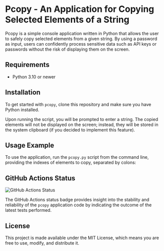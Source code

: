 # Pcopy - An Application for Copying Selected Elements of a String

Pcopy is a simple console application written in Python that allows the user to safely copy selected elements from a given string. By using a password as input, users can confidently process sensitive data such as API keys or passwords without the risk of displaying them on the screen.

## Requirements

- Python 3.10 or newer

## Installation

To get started with `pcopy`, clone this repository and make sure you have Python installed.

Upon running the script, you will be prompted to enter a string. The copied elements will not be displayed on the screen; instead, they will be stored in the system clipboard (if you decided to implement this feature).

## Usage Example

To use the application, run the `pcopy.py` script from the command line, providing the indexes of elements to copy, separated by colons:

## GitHub Actions Status

![GitHub Actions Status](https://github.com/rydzewski-tomasz/pcopy/actions/workflows/python-test.yml/badge.svg)

The GitHub Actions status badge provides insight into the stability and reliability of the `pcopy` application code by indicating the outcome of the latest tests performed.

## License

This project is made available under the MIT License, which means you are free to use, modify, and distribute it.